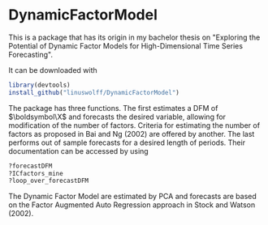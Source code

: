 # DynamicFactorModel

This is a package that has its origin in my bachelor thesis on "Exploring the Potential of Dynamic Factor Models for High-Dimensional Time Series Forecasting". 

It can be downloaded with

```R
library(devtools)
install_github("linuswolff/DynamicFactorModel")
```

The package has three functions. The first estimates a DFM of $\boldsymbol\X$ and forecasts the desired variable, allowing for modification of the number of factors. Criteria for estimating the number of factors as proposed in Bai and Ng (2002) are offered by another. The last performs out of sample forecasts for a desired length of periods. Their documentation can be accessed by using 

```R
?forecastDFM
?ICfactors_mine
?loop_over_forecastDFM
```

The Dynamic Factor Model are estimated by PCA and forecasts are based on the Factor Augmented Auto Regression approach in Stock and Watson (2002).